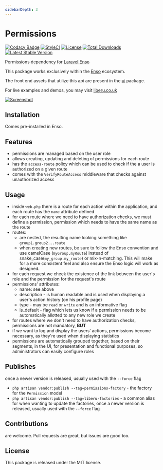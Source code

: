 ```yaml
---
sidebarDepth: 3
---
```


# Permissions

[![Codacy Badge](https://api.codacy.com/project/badge/Grade/f321064c5cc74a3b914aab81854266b4)](https://www.codacy.com/app/laravel-liberu/permissions?utm_source=github.com&amp;utm_medium=referral&amp;utm_content=laravel-liberu/permissions&amp;utm_campaign=Badge_Grade)
[![StyleCI](https://github.styleci.io/repos/94779938/shield?branch=master)](https://github.styleci.io/repos/94779938)
[![License](https://poser.pugx.org/laravel-liberu/permissions/license)](https://packagist.org/packages/laravel-liberu/permissions)
[![Total Downloads](https://poser.pugx.org/laravel-liberu/permissions/downloads)](https://packagist.org/packages/laravel-liberu/permissions)
[![Latest Stable Version](https://poser.pugx.org/laravel-liberu/permissions/version)](https://packagist.org/packages/laravel-liberu/permissions)

Permissions dependency for [Laravel Enso](https://github.com/laravel-liberu/Enso)

This package works exclusively within the [Enso](https://github.com/laravel-liberu/Enso) ecosystem.

The front end assets that utilize this api are present in the [ui](https://github.com/liberu-ui/ui) package.

For live examples and demos, you may visit [liberu.co.uk](https://www.liberu.co.uk)

[![Screenshot](https://laravel-liberu.github.io/permissionsmanager/screenshots/bulma_029_thumb.png)](https://laravel-liberu.github.io/permissionsmanager/screenshots/bulma_029.png)

## Installation

Comes pre-installed in Enso.

## Features

- permissions are managed based on the user role
- allows creating, updating and deleting of permissions for each route
- has the `access-route` policy which can be used to check if the a user is authorized on a given route
- comes with the `VerifyRouteAccess` middleware that checks against unauthorized access

## Usage

- inside `web.php` there is a route for each action within the application, and each route has the `name` attribute defined
- for each route where we need to have authorization checks, we must define a permission, permission which needs to have the same name as the route
- routes: 
    - are nested, the resulting name looking something like `group1.group2...route`
    - when creating new routes, be sure to follow the Enso convention and use camelCase (`myGroup.myRoute`) instead of snake_case(`my_group.my_route`) or mix-n-matching. 
    This will make for a more consistent feel and also ensure the Enso logic will work as designed.
- for each request we check the existence of the link between the user's role and the permission for the request's route
- permissions' attributes:
     - name: see above
     - description - is human readable and is used when displaying a user's action history (on his profile page)
     - type - may be `read` or `write` and is an informative flag
     - is_default - flag which lets us know if a permission needs to be automatically allotted to any new role we create
- for routes where we don't need to have authorization checks, permissions are not mandatory, **BUT**
- if we want to log and display the users' actions, permissions become necessary, as they're used when displaying statistics
- permissions are automatically grouped together, based on their segments, in the UI, for presentation and functional purposes, so 
administrators can easily configure roles

## Publishes

once a newer version is released, usually used with the `--force` flag
- `php artisan vendor:publish --tag=permissions-factory` - the factory for the `Permission` model
- `php artisan vendor:publish --tag=liberu-factories` - a common alias for when wanting to update the factories,
once a newer version is released, usually used with the `--force` flag

## Contributions

are welcome. Pull requests are great, but issues are good too.

## License

This package is released under the MIT license.
